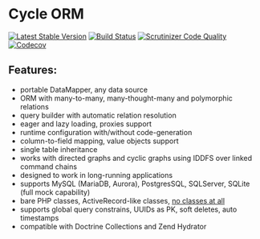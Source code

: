 # Cycle ORM
[![Latest Stable Version](https://poser.pugx.org/cycle/orm/version)](https://packagist.org/packages/cycle/orm)
[![Build Status](https://travis-ci.org/cycle-orm/orm.svg?branch=master)](https://travis-ci.org/cycle-orm/orm)
[![Scrutinizer Code Quality](https://scrutinizer-ci.com/g/cycle-orm/orm/badges/quality-score.png?b=master)](https://scrutinizer-ci.com/g/cycle-orm/orm/?branch=master)
[![Codecov](https://codecov.io/gh/cycle-orm/orm/graph/badge.svg)](https://codecov.io/gh/cycle-orm/orm)

Features:
---------
- portable DataMapper, any data source
- ORM with many-to-many, many-thought-many and polymorphic relations
- query builder with automatic relation resolution
- eager and lazy loading, proxies support
- runtime configuration with/without code-generation
- column-to-field mapping, value objects support
- single table inheritance
- works with directed graphs and cyclic graphs using IDDFS over linked command chains
- designed to work in long-running applications
- supports MySQL (MariaDB, Aurora), PostgresSQL, SQLServer, SQLite (full mock capability)
- bare PHP classes, ActiveRecord-like classes, [no classes at all](tests/ORM/Classless)
- supports global query constrains, UUIDs as PK, soft deletes, auto timestamps
- compatible with Doctrine Collections and Zend Hydrator
